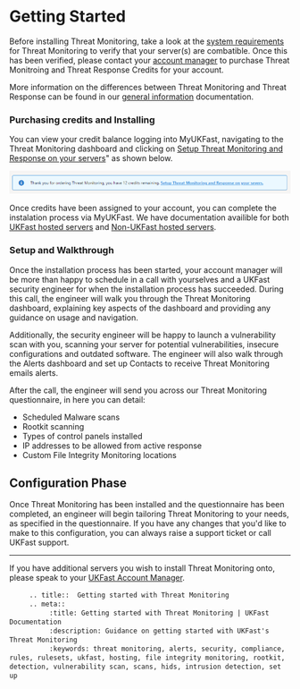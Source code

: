 
# Getting Started

Before installing Threat Monitoring, take a look at the [system requirements](https://docs.ukfast.co.uk/security/threatmonitoring/system-requirements.html) for Threat Monitoring to verify that your server(s) are combatible. Once this has been verified, please contact your [account manager](https://my.ukfast.co.uk/account/your-account-manager.php) to purchase Threat Monitroing and Threat Response Credits for your account.

More information on the differences between Threat Monitoring and Threat Response can be found in our [general information](https://docs.ukfast.co.uk/security/threatmonitoring/general-information.html) documentation.

### Purchasing credits and Installing

You can view your credit balance logging into MyUKFast, navigating to the Threat Monitoring dashboard and clicking on [Setup Threat Monitoring and Response on your servers](https://my.ukfast.co.uk/threat-monitoring/configuration)" as shown below.

![credits-remaining](files/setup-banner.png)

Once credits have been assigned to your account, you can complete the instalation process via MyUKFast. We have documentation availible for both [UKFast hosted servers](https://docs.ukfast.co.uk/security/threatmonitoring/ukfast-hosted-install.html) and [Non-UKFast hosted servers](https://docs.ukfast.co.uk/security/threatmonitoring/non-ukfast-install.html).

### Setup and Walkthrough

Once the installation process has been started, your account manager will be more than happy to schedule in a call with yourselves and a UKFast security engineer for when the installation process has succeeded. During this call, the engineer will walk you through the Threat Monitoring dashboard, explaining key aspects of the dashboard and providing any guidance on usage and navigation.

Additionally, the security engineer will be happy to launch a vulnerability scan with you, scanning your server for potential vulnerabilities, insecure configurations and outdated software. The engineer will also walk through the Alerts dashboard and set up Contacts to receive Threat Monitoring emails alerts.

After the call, the engineer will send you across our Threat Monitoring questionnaire, in here you can detail:

* Scheduled Malware scans
* Rootkit scanning
* Types of control panels installed
* IP addresses to be allowed from active response
* Custom File Integrity Monitoring locations

## Configuration Phase

Once Threat Monitoring has been installed and the questionnaire has been completed, an engineer will begin tailoring Threat Monitoring to your needs, as specified in the questionnaire. If you have any changes that you'd like to make to this configuration, you can always raise a support ticket or call UKFast support.

---

If you have additional servers you wish to install Threat Monitoring onto, please speak to your [UKFast Account Manager](https://my.ukfast.co.uk/account/your-account-manager.php).

```eval_rst
     .. title::  Getting started with Threat Monitoring
     .. meta::
          :title: Getting started with Threat Monitoring | UKFast Documentation
          :description: Guidance on getting started with UKFast's Threat Monitoring
          :keywords: threat monitoring, alerts, security, compliance, rules, rulesets, ukfast, hosting, file integrity monitoring, rootkit, detection, vulnerability scan, scans, hids, intrusion detection, set up

